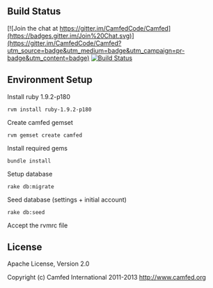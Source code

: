 ## Build Status

[![Join the chat at https://gitter.im/CamfedCode/Camfed](https://badges.gitter.im/Join%20Chat.svg)](https://gitter.im/CamfedCode/Camfed?utm_source=badge&utm_medium=badge&utm_campaign=pr-badge&utm_content=badge)
[![Build Status](https://travis-ci.org/CamfedCode/Camfed.png)](https://travis-ci.org/CamfedCode/Camfed)

## Environment Setup

Install ruby 1.9.2-p180

    rvm install ruby-1.9.2-p180

Create camfed gemset

    rvm gemset create camfed

Install required gems

    bundle install

Setup database

    rake db:migrate

Seed database (settings + initial account)

    rake db:seed

Accept the rvmrc file

## License

Apache License, Version 2.0

Copyright (c) Camfed International 2011-2013
http://www.camfed.org
